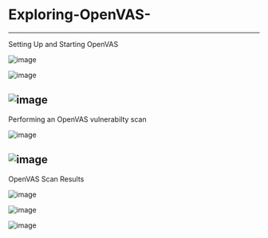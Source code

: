 # Exploring-OpenVAS-
---
Setting Up and Starting OpenVAS

![image](https://github.com/tetsunoheishi/Exploring-OpenVAS-/assets/170445180/fe087766-a720-4256-a940-19bf88b0e60b)

![image](https://github.com/tetsunoheishi/Exploring-OpenVAS-/assets/170445180/7c80fb59-9f9d-468c-8fbd-868abb70eb68)

![image](https://github.com/tetsunoheishi/Exploring-OpenVAS-/assets/170445180/95ca9e72-1436-42b5-aa30-3dee913b227c)
---
Performing an OpenVAS vulnerabilty scan

![image](https://github.com/tetsunoheishi/Exploring-OpenVAS-/assets/170445180/a9c54cfa-924d-4985-a7a7-79ae2282be60)

![image](https://github.com/tetsunoheishi/Exploring-OpenVAS-/assets/170445180/e975f3e4-4b3b-488d-80d5-5298e33caddf)
---
OpenVAS Scan Results

![image](https://github.com/tetsunoheishi/Exploring-OpenVAS-/assets/170445180/390cffd6-314f-47fc-bf48-52bd3bb919c7)

![image](https://github.com/tetsunoheishi/Exploring-OpenVAS-/assets/170445180/e62841cf-cf66-457d-becd-4f54bb6fd948)

![image](https://github.com/tetsunoheishi/Exploring-OpenVAS-/assets/170445180/f7f3c53d-2cc8-4570-92fe-1067a5cbd4e9)

